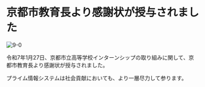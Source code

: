 # 京都市教育長より感謝状が授与されました

![9-0](https://github.com/user-attachments/assets/b4044ed8-238e-4668-9687-3ec0952bf5ee)

令和7年1月27日、京都市立高等学校インターンシップの取り組みに関して、京都市教育長より感謝状が授与されました。

プライム情報システムは社会貢献においても、より一層尽力して参ります。
